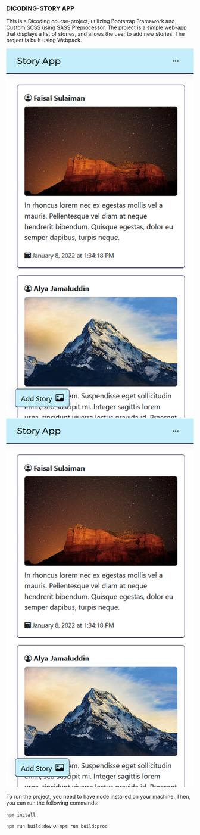 ### DICODING-STORY APP

This is a Dicoding course-project, utilizing Bootstrap Framework and Custom SCSS using SASS Preprocessor. The project is a simple web-app that displays a list of stories, and allows the user to add new stories. The project is built using Webpack.

![preview image 1](https://github.com/irwanphan/dicoding-story-app/blob/main/preview1.png?raw=true)
![preview image 2](https://github.com/irwanphan/dicoding-story-app/blob/main/preview1.png?raw=true)


To run the project, you need to have node installed on your machine. Then, you can run the following commands:

```npm install```

```npm run build:dev``` or ```npm run build:prod```